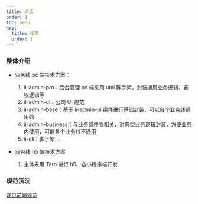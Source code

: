 ```yaml
---
title: 介绍
order: 1
toc: menu
nav:
  title: 指南
  order: 1
---
```


### 整体介绍

- 业务线 pc 端技术方案：

  1. ii-admin-pro：后台管理 pc 端采用 umi 脚手架，封装通用业务逻辑、鉴权逻辑等
  2. ii-admin-ui：公司 UI 规范
  3. ii-admin-base：基于 ii-admin-ui 组件进行基础封装，可以各个业务线通用的
  4. ii-admin-business：与业务组件强相关，对典型业务逻辑封装，方便业务内使用，可能各个业务线不通用
  5. ii-cli：脚手架
     ...

- 业务线 h5 端技术方案
  1. 主体采用 Taro 进行 h5、各小程序端开发

### 规范沉淀

[详见前端规范](https://www.yuque.com/ii-team/principle/hldazh)
